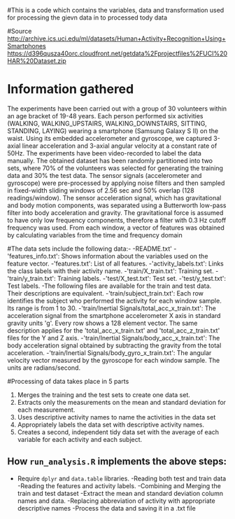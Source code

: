 #This is a code which contains the variables, data and transformation used for processing the gievn data in to processed tody data

#Source
http://archive.ics.uci.edu/ml/datasets/Human+Activity+Recognition+Using+Smartphones
https://d396qusza40orc.cloudfront.net/getdata%2Fprojectfiles%2FUCI%20HAR%20Dataset.zip

# Information gathered
The experiments have been carried out with a group of 30 volunteers within an age bracket of 19-48 years. 
Each person performed six activities (WALKING, WALKING_UPSTAIRS, WALKING_DOWNSTAIRS, SITTING, STANDING, LAYING) wearing a smartphone (Samsung Galaxy S II) on the waist. 
Using its embedded accelerometer and gyroscope, we captured 3-axial linear acceleration and 3-axial angular velocity at a constant rate of 50Hz. 
The experiments have been video-recorded to label the data manually. The obtained dataset has been randomly partitioned into two sets, where 70% of the volunteers was selected for generating the training data and 30% the test data.
The sensor signals (accelerometer and gyroscope) were pre-processed by applying noise filters and then sampled in fixed-width sliding windows of 2.56 sec and 50% overlap (128 readings/window). 
The sensor acceleration signal, which has gravitational and body motion components, was separated using a Butterworth low-pass filter into body acceleration and gravity.
The gravitational force is assumed to have only low frequency components, therefore a filter with 0.3 Hz cutoff frequency was used. From each window, a vector of features was obtained by calculating variables from the time and frequency domain

#The data sets include the following data:-
-README.txt'
-'features_info.txt': Shows information about the variables used on the feature vector.
-'features.txt': List of all features.
-'activity_labels.txt': Links the class labels with their activity name.
-'train/X_train.txt': Training set.
-'train/y_train.txt': Training labels.
-'test/X_test.txt': Test set.
-'test/y_test.txt': Test labels.
-The following files are available for the train and test data. Their descriptions are equivalent.
-'train/subject_train.txt': Each row identifies the subject who performed the activity for each window sample. Its range is from 1 to 30.
-'train/Inertial Signals/total_acc_x_train.txt': The acceleration signal from the smartphone accelerometer X axis in standard gravity units 'g'. Every row shows a 128 element vector. The same description applies for the 'total_acc_x_train.txt' and 'total_acc_z_train.txt' files for the Y and Z axis.
-'train/Inertial Signals/body_acc_x_train.txt': The body acceleration signal obtained by subtracting the gravity from the total acceleration.
-'train/Inertial Signals/body_gyro_x_train.txt': The angular velocity vector measured by the gyroscope for each window sample. The units are radians/second.

#Processing of data takes place in 5 parts
 1. Merges the training and the test sets to create one data set.
 2. Extracts only the measurements on the mean and standard deviation for each measurement.
 3. Uses descriptive activity names to name the activities in the data set
 4. Appropriately labels the data set with descriptive activity names.
 5. Creates a second, independent tidy data set with the average of each variable for each activity and each subject.
 
 ## How ```run_analysis.R``` implements the above steps:
 
- Require ```dplyr``` and ```data.table``` libraries.
-Reading both test and train data
-Reading the features and activity labels.
-Combining and Merging the train and test dataset
-Extract the mean and standard deviation column names and data.
-Replacing abbreviation of activity with appropriate descriptive names
-Process the data and saving it in a .txt file
